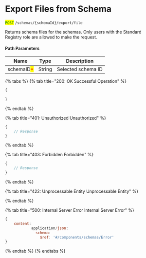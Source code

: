 # Export Files from Schema

<mark style="color:green;">`POST`</mark> `/schemas/{schemaId}/export/file`

Returns schema files for the schemas. Only users with the Standard Registry role are allowed to make the request.

#### Path Parameters

| Name                                       | Type   | Description        |
| ------------------------------------------ | ------ | ------------------ |
| schemaID<mark style="color:red;">\*</mark> | String | Selected schema ID |

{% tabs %}
{% tab title="200: OK Successful Operation" %}
```javascript
{
   
}
```
{% endtab %}

{% tab title="401: Unauthorized Unauthorized" %}
```javascript
{
    // Response
}
```
{% endtab %}

{% tab title="403: Forbidden Forbidden" %}
```javascript
{
    // Response
}
```
{% endtab %}

{% tab title="422: Unprocessable Entity Unprocessable Entity" %}

{% endtab %}

{% tab title="500: Internal Server Error Internal Server Error" %}
```javascript
{
    content:
            application/json:
              schema:
                $ref: '#/components/schemas/Error'
}
```
{% endtab %}
{% endtabs %}
